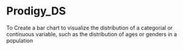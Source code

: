 # Prodigy_DS
To Create a bar chart to visualize the distribution of a categorial or continuous variable, such as the distribution of ages or genders in a population 
